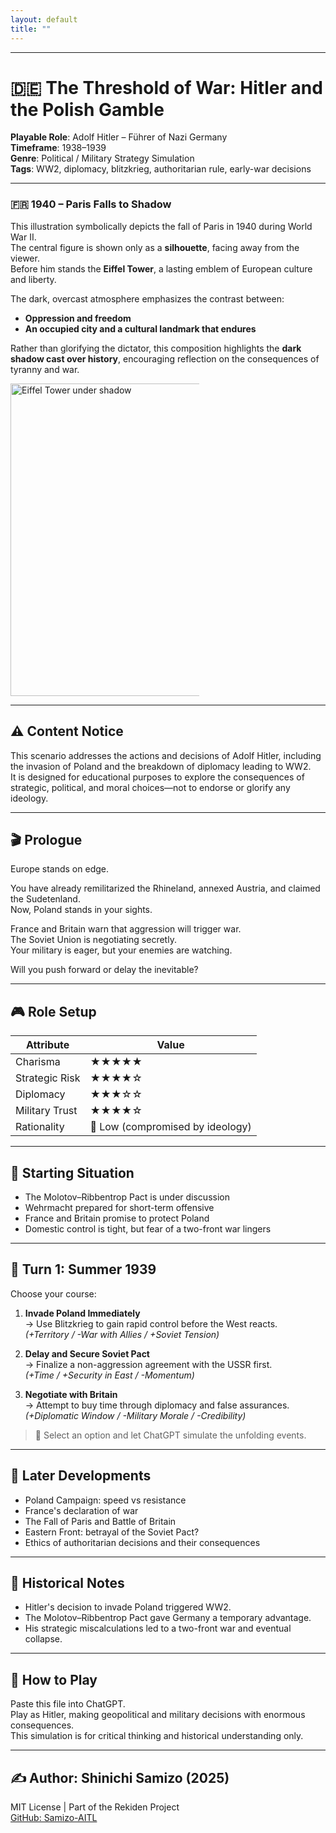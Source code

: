 ```yaml
---
layout: default
title: ""
---
```

    
---

# 🇩🇪 The Threshold of War: Hitler and the Polish Gamble

**Playable Role**: Adolf Hitler – Führer of Nazi Germany  
**Timeframe**: 1938–1939  
**Genre**: Political / Military Strategy Simulation  
**Tags**: WW2, diplomacy, blitzkrieg, authoritarian rule, early-war decisions

---

### 🇫🇷 1940 – Paris Falls to Shadow  

This illustration symbolically depicts the fall of Paris in 1940 during World War II.  
The central figure is shown only as a **silhouette**, facing away from the viewer.  
Before him stands the **Eiffel Tower**, a lasting emblem of European culture and liberty.  

The dark, overcast atmosphere emphasizes the contrast between:  
- **Oppression and freedom**  
- **An occupied city and a cultural landmark that endures**  

Rather than glorifying the dictator, this composition highlights the **dark shadow cast over history**, encouraging reflection on the consequences of tyranny and war.  

<a href="https://samizo-aitl.github.io/Rekiden/ww2/germany/eiffel_shadow.PNG">
  <img src="https://samizo-aitl.github.io/Rekiden/ww2/germany/eiffel_shadow.PNG"
       alt="Eiffel Tower under shadow" width="500" style="max-width:60%;height:auto;">
</a>

---

## ⚠️ Content Notice

This scenario addresses the actions and decisions of Adolf Hitler, including the invasion of Poland and the breakdown of diplomacy leading to WW2.  
It is designed for educational purposes to explore the consequences of strategic, political, and moral choices—not to endorse or glorify any ideology.

---

## 🎬 Prologue

Europe stands on edge.

You have already remilitarized the Rhineland, annexed Austria, and claimed the Sudetenland.  
Now, Poland stands in your sights.

France and Britain warn that aggression will trigger war.  
The Soviet Union is negotiating secretly.  
Your military is eager, but your enemies are watching.

Will you push forward or delay the inevitable?

---

## 🎮 Role Setup

| Attribute     | Value |
|--------------|-------|
| Charisma       | ★★★★★ |
| Strategic Risk | ★★★★☆ |
| Diplomacy      | ★★★☆☆ |
| Military Trust | ★★★★☆ |
| Rationality    | 🔻 Low (compromised by ideology)

---

## 📍 Starting Situation

- The Molotov–Ribbentrop Pact is under discussion
- Wehrmacht prepared for short-term offensive
- France and Britain promise to protect Poland
- Domestic control is tight, but fear of a two-front war lingers

---

## 🔁 Turn 1: Summer 1939

Choose your course:

1. **Invade Poland Immediately**  
   → Use Blitzkrieg to gain rapid control before the West reacts.  
   *(+Territory / -War with Allies / +Soviet Tension)*

2. **Delay and Secure Soviet Pact**  
   → Finalize a non-aggression agreement with the USSR first.  
   *(+Time / +Security in East / -Momentum)*

3. **Negotiate with Britain**  
   → Attempt to buy time through diplomacy and false assurances.  
   *(+Diplomatic Window / -Military Morale / -Credibility)*

> 💬 Select an option and let ChatGPT simulate the unfolding events.

---

## 🔄 Later Developments

- Poland Campaign: speed vs resistance  
- France's declaration of war  
- The Fall of Paris and Battle of Britain  
- Eastern Front: betrayal of the Soviet Pact?  
- Ethics of authoritarian decisions and their consequences

---

## 🧠 Historical Notes

- Hitler's decision to invade Poland triggered WW2.
- The Molotov–Ribbentrop Pact gave Germany a temporary advantage.
- His strategic miscalculations led to a two-front war and eventual collapse.

---

## 📘 How to Play

Paste this file into ChatGPT.  
Play as Hitler, making geopolitical and military decisions with enormous consequences.  
This simulation is for critical thinking and historical understanding only.

---

## ✍️ Author: Shinichi Samizo (2025)  
MIT License | Part of the Rekiden Project  
[GitHub: Samizo-AITL](https://github.com/Samizo-AITL)
